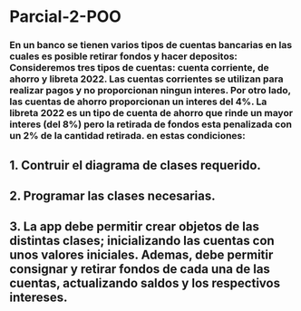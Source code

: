 # Parcial-2-POO
### En un banco se tienen varios tipos de cuentas bancarias en las cuales es posible retirar fondos y hacer depositos: Consideremos tres tipos de cuentas: cuenta corriente, de ahorro y libreta 2022. Las cuentas corrientes se utilizan para realizar pagos y no proporcionan ningun interes. Por otro lado, las cuentas de ahorro proporcionan un interes del 4%. La libreta 2022 es un tipo de cuenta de ahorro que rinde un mayor interes (del 8%) pero la retirada de fondos esta penalizada con un 2% de la cantidad retirada. en estas condiciones:

## 1. Contruir el diagrama de clases requerido.
## 2. Programar las clases necesarias.
## 3. La app debe permitir crear objetos de las distintas clases; inicializando las cuentas con unos valores iniciales. Ademas, debe permitir consignar y retirar fondos de cada una de las cuentas, actualizando saldos y los respectivos intereses. 
